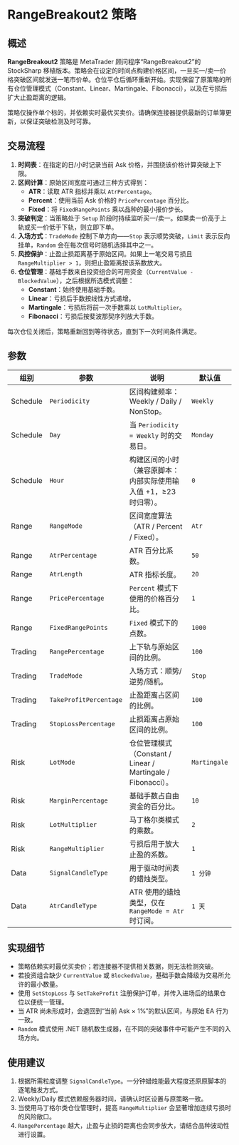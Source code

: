 # RangeBreakout2 策略

## 概述

**RangeBreakout2** 策略是 MetaTrader 顾问程序“RangeBreakout2”的 StockSharp 移植版本。策略会在设定的时间点构建价格区间，一旦买一/卖一价格突破区间就发送一笔市价单。仓位平仓后循环重新开始。实现保留了原策略的所有仓位管理模式（Constant、Linear、Martingale、Fibonacci），以及在亏损后扩大止盈距离的逻辑。

策略仅操作单个标的，并依赖实时最优买卖价。请确保连接器提供最新的订单簿更新，以保证突破检测及时可靠。

## 交易流程

1. **时间表**：在指定的日/小时记录当前 Ask 价格，并围绕该价格计算突破上下限。
2. **区间计算**：原始区间宽度可通过三种方式得到：
   - **ATR**：读取 ATR 指标并乘以 `AtrPercentage`。
   - **Percent**：使用当前 Ask 价格的 `PricePercentage` 百分比。
   - **Fixed**：将 `FixedRangePoints` 乘以品种的最小报价步长。
3. **突破判定**：当策略处于 `Setup` 阶段时持续监听买一/卖一。如果卖一价高于上轨或买一价低于下轨，则立即下单。
4. **入场方式**：`TradeMode` 控制下单方向——`Stop` 表示顺势突破，`Limit` 表示反向挂单，`Random` 会在每次信号时随机选择其中之一。
5. **风控保护**：止盈止损距离基于原始区间。如果上一笔交易亏损且 `RangeMultiplier > 1`，则把止盈距离按该系数放大。
6. **仓位管理**：基础手数来自投资组合的可用资金（`CurrentValue - BlockedValue`），之后根据所选模式调整：
   - **Constant**：始终使用基础手数。
   - **Linear**：亏损后手数按线性方式递增。
   - **Martingale**：亏损后将前一次手数乘以 `LotMultiplier`。
   - **Fibonacci**：亏损后按斐波那契序列放大手数。

每次仓位关闭后，策略重新回到等待状态，直到下一次时间条件满足。

## 参数

| 组别 | 参数 | 说明 | 默认值 |
|------|------|------|--------|
| Schedule | `Periodicity` | 区间构建频率：Weekly / Daily / NonStop。 | `Weekly` |
| Schedule | `Day` | 当 `Periodicity = Weekly` 时的交易日。 | `Monday` |
| Schedule | `Hour` | 构建区间的小时（兼容原脚本：内部实际使用输入值 +1，≥23 时归零）。 | `0` |
| Range | `RangeMode` | 区间宽度算法（ATR / Percent / Fixed）。 | `Atr` |
| Range | `AtrPercentage` | ATR 百分比系数。 | `50` |
| Range | `AtrLength` | ATR 指标长度。 | `20` |
| Range | `PricePercentage` | `Percent` 模式下使用的价格百分比。 | `1` |
| Range | `FixedRangePoints` | `Fixed` 模式下的点数。 | `1000` |
| Trading | `RangePercentage` | 上下轨与原始区间的比例。 | `100` |
| Trading | `TradeMode` | 入场方式：顺势/逆势/随机。 | `Stop` |
| Trading | `TakeProfitPercentage` | 止盈距离占区间的比例。 | `100` |
| Trading | `StopLossPercentage` | 止损距离占原始区间的比例。 | `100` |
| Risk | `LotMode` | 仓位管理模式（Constant / Linear / Martingale / Fibonacci）。 | `Martingale` |
| Risk | `MarginPercentage` | 基础手数占自由资金的百分比。 | `10` |
| Risk | `LotMultiplier` | 马丁格尔类模式的乘数。 | `2` |
| Risk | `RangeMultiplier` | 亏损后用于放大止盈的系数。 | `1` |
| Data | `SignalCandleType` | 用于驱动时间表的蜡烛类型。 | `1 分钟` |
| Data | `AtrCandleType` | ATR 使用的蜡烛类型，仅在 `RangeMode = Atr` 时订阅。 | `1 天` |

## 实现细节

- 策略依赖实时最优买卖价；若连接器不提供相关数据，则无法检测突破。
- 若投资组合缺少 `CurrentValue` 或 `BlockedValue`，基础手数会降级为交易所允许的最小数量。
- 使用 `SetStopLoss` 与 `SetTakeProfit` 注册保护订单，并传入进场后的结果仓位以便统一管理。
- 当 ATR 尚未形成时，会退回到“当前 Ask × 1%”的默认区间，与原始 EA 行为一致。
- `Random` 模式使用 .NET 随机数生成器，在不同的突破事件中可能产生不同的入场方向。

## 使用建议

1. 根据所需粒度调整 `SignalCandleType`。一分钟蜡烛能最大程度还原原脚本的逐笔触发方式。
2. Weekly/Daily 模式依赖服务器时间，请确认时区设置与原策略一致。
3. 当使用马丁格尔类仓位管理时，提高 `RangeMultiplier` 会显著增加连续亏损时的风险敞口。
4. `RangePercentage` 越大，止盈与止损的距离也会同步放大，请结合品种波动性进行设置。
